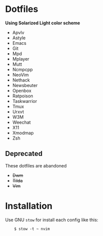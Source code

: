 Dotfiles
========

**Using Solarized Light color scheme**

- Apvlv
- Astyle
- Emacs
- Git
- Mpd
- Mplayer
- Mutt
- Ncmpcpp
- NeoVim
- Nethack
- Newsbeuter
- Openbox
- Ratpoison
- Taskwarrior
- Tmux
- Urxvt
- W3M
- Weechat
- X11
- Xmodmap
- Zsh


Deprecated
----------

These dotfiles are abandoned

- ~~Dwm~~
- ~~Tilda~~
- ~~Vim~~


Installation
============

Use GNU `stow` for install each config like this:

        $ stow -t ~ nvim
